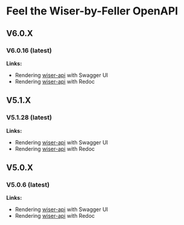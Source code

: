 # Feel the Wiser-by-Feller OpenAPI

## V6.0.X

### V6.0.16 (latest)

**Links:**

- Rendering [wiser-api](https://feller-ag.github.io/wiser-api/6.0.16/apiui.html) with Swagger UI
- Rendering [wiser-api](https://feller-ag.github.io/wiser-api/6.0.16/apidoc.html) with Redoc

## V5.1.X

### V5.1.28 (latest)

**Links:**

- Rendering [wiser-api](https://feller-ag.github.io/wiser-api/5.1.28/apiui.html) with Swagger UI
- Rendering [wiser-api](https://feller-ag.github.io/wiser-api/5.1.28/apidoc.html) with Redoc

## V5.0.X

### V5.0.6 (latest)

**Links:**

- Rendering [wiser-api](https://feller-ag.github.io/wiser-api/5.0.6/apiui.html) with Swagger UI
- Rendering [wiser-api](https://feller-ag.github.io/wiser-api/5.0.6/apidoc.html) with Redoc
